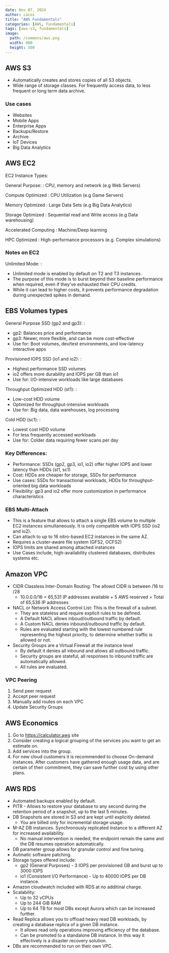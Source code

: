 ```yaml
---
date: Nov 07, 2024
author: cacos
title: "AWS Fundamentals"
categories: [AWS, Fundamentals]
tags: [aws-s3, fundamentals]
image:
  path: /commons/aws.png
  width: 800
  height: 500
---
```


## AWS S3

- Automatically creates and stores copies of all S3 objects.
- Wide range of storage classes. For frequently access data, to less frequent or long term data archive. 

### Use cases

- Websites
- Mobile Apps
- Enterprise Apps
- Backups/Restore
- Archive
- IoT Devices
- Big Data Analytics

## AWS EC2

EC2 Instance Types:

General Purpose:
  : CPU, memory and network (e.g Web Servers)

Compute Optimized
  : CPU Utilization (e.g Game Servers)

Memory Optimized
  : Large Data Sets (e.g Big Data Analytics)

Storage Optimized
  : Sequential read and Write access (e.g Data warehousing)

Accelerated Computing
  : Machine/Deep learning

HPC Optimized
  : High-performance processors (e.g. Complex simulations)

### Notes on EC2

Unlimited Mode:
  : 
  - Unlimited mode is enabled by default on T2 and T3 instances. 
  - The purpose of this mode is to burst beyond their baseline performance when required, even if they've exhausted their CPU credits. 
  - While it can lead to higher costs, it prevents performance degradation during unexpected spikes in demand.

## EBS Volumes types

General Purpose SSD (gp2 and gp3):
  : 
  - gp2: Balances price and performance
  - gp3: Newer, more flexible, and can be more cost-effective
  - Use for: Boot volumes, dev/test environments, and low-latency interactive apps

Provisioned IOPS SSD (io1 and io2):
  : 
  - Highest performance SSD volumes
  - io2 offers more durability and IOPS per GB than io1
  - Use for: I/O-intensive workloads like large databases

Throughput Optimized HDD (st1):
  : 
  - Low-cost HDD volume
  - Optimized for throughput-intensive workloads
  - Use for: Big data, data warehouses, log processing

Cold HDD (sc1):
  : 
  - Lowest cost HDD volume
  - For less frequently accessed workloads
  - Use for: Colder data requiring fewer scans per day

### Key Differences:

- Performance: SSDs (gp2, gp3, io1, io2) offer higher IOPS and lower latency than HDDs (st1, sc1)
- Cost: HDDs are cheaper for storage, SSDs for performance
- Use cases: SSDs for transactional workloads, HDDs for throughput-oriented big data workloads
- Flexibility: gp3 and io2 offer more customization in performance characteristics

### EBS Multi-Attach

- This is a feature that allows to attach a single EBS volume to multiple EC2 instances simultaneously. It is only compatible with IOPS SSD (io2 and io2).
- Can attach to up to 16 nitro-based EC2 instances in the same AZ.
- Requires a cluster-aware file system (GFS2, OCFS2)
- IOPS limits are shared among attached instances
- Use Cases include, high-availability clustered databases, distributes systems etc. 

## Amazon VPC

- CIDR Classless Inter-Domain Routing: The allowd CIDR is between /16 to /28
  - 10.0.0.0/16 = 65,531 IP addresses available + 5 AWS reserved = Total of 65,536 IP addresses
- NACL or Network Access Control List: This is the firewall of a subnet. 
  - They are stateless and require explicit rules to be defined. 
  - A Default NACL allows inboud/outbound traffic by default.
  - A Custom NACL denies inbound/outbound traffic by default.
  - Rules are evaluated starting with the lowest numbered rule representing the highest priority, to determine whether traffic is allowed or not. 
- Security Groups are a Virtual Firewall at the instance level
  - By default it denies all inbound and allows all outbound traffic.
  - Security groups are stateful, all responses to inbound traffic are automatically allowed. 
  - All rules are evaluated. 

### VPC Peering

1. Send peer request
2. Accept peer request
3. Manually add routes on each VPC
4. Update Security Groups


## AWS Economics

1. Go to https://calculator.aws site
2. Consider creating a logical grouping of the services you want to get an estimate on.
3. Add services into the group.
4. For new cloud customers it is recommended to choose On-demand instances. After customers have gathered enough usage data, and are certain of their commitment, they can save further cost by using other plans.

## AWS RDS

- Automated backups enabled by default. 
- PITR - Allows to restore your database to any second during the retention period of a snapshot, up to the last 5 minutes. 
- DB Snapshots are stored in S3 and are kept until explicitly deleted.
  - You are billed only for incremental storage usage. 
- M-AZ DB instances. Synchronously replicated instance to a different AZ for increased availability. 
  - No manual intervention is needed, the endpoint remain the same and the DB resumes operation automatically.
- DB parameter group allows for granular control and fine tuning. 
- Autmatic software patching.
- Storage types offered include: 
  - gp2 (General Purposes) - 3 IOPS per provisioned GB and burst up to 3000 IOPS
  - io1 (Consistent I/O Performance) - Up to 40000 IOPS per DB instance.
- Amazon cloudwatch included with RDS at no additinal charge. 
- Scalability:
  - Up to 32 vCPUs
  - Up to 244 GiB RAM
  - Up to 64 TB for most DBs except Aurora which can be increased further. 
- Read Replica allows you to offload heavy read DB workloads, by creating a database replica of a given DB instance. 
  - It allows read only operations improving efficiency of the database. 
  - Can be promoted to a standalone DB instance. In this way it effectively is a disaster recovery solution. 
- DBs are recommended to run on their own VPC. 
